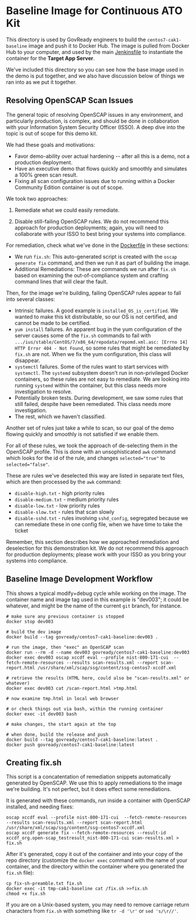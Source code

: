 # Baseline Image for Continuous ATO Kit

This directory is used by GovReady engineers to build the `centos7-cak1-baseline` image and push it to Docker Hub.  The image is pulled from Docker Hub to your computer, and used by the main [Jenkinsfile](../Jenkinsfile) to instantiate the container for the **Target App Server**.

We've included this directory so you can see how the base image used in the demo is put together, and we also have discussion below of things we ran into as we put it together.

## Resolving OpenSCAP Scan Issues

The general topic of resolving OpenSCAP issues in any environment, and particularly production, is complex, and should be done in collaboration with your Information System Security Officer (ISSO).  A deep dive into the topic is out of scope for this demo kit.

We had these goals and motivations:

* Favor demo-ability over actual hardening -- after all this is a demo, not a production deployment.
* Have an executive demo that flows quickly and smoothly and simulates a 100% green scan result.
* Fixing all scan configuration issues due to running within a Docker Community Edition container is out of scope.

We took two approaches:

1. Remediate what we could easily remediate.

2. Disable still-failing OpenSCAP rules.  We do not recommend this approach for production deployments; again, you will need to collaborate with your ISSO to best bring your systems into compliance.

For remediation, check what we've done in the [Dockerfile](Dockerfile) in these sections:

* We run `fix.sh`: This auto-generated script is created with the `oscap generate fix` command, and then we run it as part of building the image.
* Additional Remediations: These are commands we run after `fix.sh` based on examining the out-of-compliance system and crafting command lines that will clear the fault.

Then, for the image we're building, failing OpenSCAP rules appear to fall into several classes:

* Intrinsic failures.  A good example is `installed_OS_is_certified`.  We wanted to make this kit distributable, so our OS is not certified, and cannot be made to be certified.
* `yum install` failures.  An apparent bug in the yum configuration of the server causes some of the `fix.sh` commands to fail with `.../ius/stable/CentOS/7/x86_64/repodata/repomd.xml.asc: [Errno 14] HTTP Error 404 - Not Found`, so some rules that might be remediated by `fix.sh` are not.  When we fix the yum configuration, this class will disappear.
* `systemctl` failures.  Some of the rules want to start services with `systemctl`.  The `systemd` subsystem doesn't run in non-privileged Docker containers, so these rules are not easy to remediate.  We are looking into running `systemd` within the container, but this class needs more investigation to resolve.
* Potentially broken tests.  During development, we saw some rules that still failed, despite have been remediated.  This class needs more investigation.
* The rest, which we haven't classified.

Another set of rules just take a while to scan, so our goal of the demo flowing quickly and smoothly is not satisfied if we enable them.

For all of these rules, we took the approach of de-selecting them in the OpenSCAP profile.  This is done with an unsophisticated `awk` command which looks for the id of the rule, and changes `selected="true"` to `selected="false"`.

These are rules we've deselected this way are listed in separate text files, which are then processed by the `awk` command:

* `disable-high.txt` - high priority rules
* `disable-medium.txt` - medium priority rules
* `disable-low.txt` - low priority rules
* `disable-slow.txt` - rules that scan slowly
* `disable-sshd.txt` - rules involving `sshd_config`, segregated because we can remediate these in one config file, when we have time to take the ticket

Remember, this section describes how we approached remediation and deselection for this demonstration kit.  We do not recommend this approach for production deployments; please work with your ISSO as you bring your systems into compliance.

## Baseline Image Development Workflow

This shows a typical modify+debug cycle while working on the image.  The container name and image tag used in this example is "dev003"; it could be whatever, and might be the name of the current `git` branch, for instance.

```
# make sure any previous container is stopped
docker stop dev003

# build the dev image
docker build --tag govready/centos7-cak1-baseline:dev003 .

# run the image, then "exec" an OpenSCAP scan
docker run --rm -d --name dev003 govready/centos7-cak1-baseline:dev003
docker exec dev003 oscap xccdf eval --profile nist-800-171-cui  --fetch-remote-resources --results scan-results.xml --report scan-report.html /usr/share/xml/scap/ssg/content/ssg-centos7-xccdf.xml

# retrieve the results (HTML here, could also be "scan-results.xml" or whatever)
docker exec dev003 cat /scan-report.html >tmp.html

# now examine tmp.html in local web browser

# or check things out via bash, within the running container
docker exec -it dev003 bash

# make changes, the start again at the top

# when done, build the release and push
docker build --tag govready/centos7-cak1-baseline:latest .
docker push govready/centos7-cak1-baseline:latest
```

## Creating fix.sh

This script is a concatentation of remediation snippets automatically generated by OpenSCAP.  We use this to apply remediations to the image we're building.  It's not perfect, but it does effect some remediations.

It is generated with these commands, run inside a container with OpenSCAP installed, and needing fixes:

```
oscap xccdf eval --profile nist-800-171-cui  --fetch-remote-resources --results scan-results.xml --report scan-report.html /usr/share/xml/scap/ssg/content/ssg-centos7-xccdf.xml
oscap xccdf generate fix --fetch-remote-resources --result-id xccdf_org.open-scap_testresult_nist-800-171-cui scan-results.xml > fix.sh
```

After it's generated, copy it out of the container and into your copy of the repo directory (customize the `docker exec` command with the name of your container, and the directory within the container where you generated the `fix.sh` file):

```
cp fix-sh-preamble.txt fix.sh
docker exec -it tmp-cak1-baseline cat /fix.sh >>fix.sh
chmod +x fix.sh
```

If you are on a Unix-based system, you may need to remove carriage return characters from `fix.sh` with something like `tr -d '\r'` or `sed 's/\r//'`.

